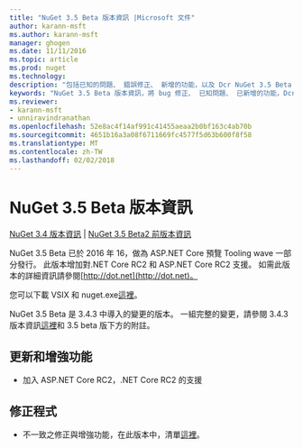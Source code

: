 ```yaml
---
title: "NuGet 3.5 Beta 版本資訊 |Microsoft 文件"
author: karann-msft
ms.author: karann-msft
manager: ghogen
ms.date: 11/11/2016
ms.topic: article
ms.prod: nuget
ms.technology: 
description: "包括已知的問題、 錯誤修正、 新增的功能，以及 Dcr NuGet 3.5 Beta 版本資訊。"
keywords: "NuGet 3.5 Beta 版本資訊，將 bug 修正、 已知問題、 已新增的功能，Dcr"
ms.reviewer:
- karann-msft
- unniravindranathan
ms.openlocfilehash: 52e8ac4f14af991c41455aeaa2b0bf163c4ab70b
ms.sourcegitcommit: 4651b16a3a08f6711669fc4577f5d63b600f8f58
ms.translationtype: MT
ms.contentlocale: zh-TW
ms.lasthandoff: 02/02/2018
---
```

# <a name="nuget-35-beta-release-notes"></a>NuGet 3.5 Beta 版本資訊

[NuGet 3.4 版本資訊](../release-notes/nuget-3.4.md) | [NuGet 3.5 Beta2 前版本資訊](../release-notes/nuget-3.5-Beta2.md)

NuGet 3.5 Beta 已於 2016 年 16，做為 ASP.NET Core 預覽 Tooling wave 一部分發行。 此版本增加對.NET Core RC2 和 ASP.NET Core RC2 支援。 如需此版本的詳細資訊請參閱[http://dot.net](http://dot.net)。

您可以下載 VSIX 和 nuget.exe[這裡](https://dist.nuget.org/index.html)。

NuGet 3.5 Beta 是 3.4.3 中導入的變更的版本。 一組完整的變更，請參閱 3.4.3 版本資訊[這裡](https://github.com/NuGet/Home/issues?q=is%3Aissue+milestone%3A3.4.3+is%3Aclosed)和 3.5 beta 版下方的附註。

## <a name="updates-and-improvements"></a>更新和增強功能

* 加入 ASP.NET Core RC2，.NET Core RC2 的支援

## <a name="fixes"></a>修正程式

* 不一致之修正與增強功能，在此版本中，清單[這裡](https://github.com/NuGet/Home/issues?q=is%3Aissue+milestone%3A%223.5+Beta%22+is%3Aclosed)。